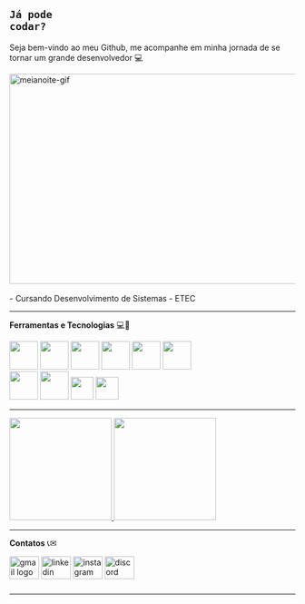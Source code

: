## <code style="color : name_color">Já pode codar?</code>

Seja bem-vindo ao meu Github, me acompanhe em minha jornada de se tornar um grande desenvolvedor :computer:

<div align="left">
  <img loading="lazy" src="https://i.pinimg.com/originals/e1/7a/b9/e17ab9681bec36303a67cd0e13a7b170.gif" alt="meianoite-gif" width="900px" height="370px"> <!--512x300 tamanho ideal-->
</div>
<br>
- Cursando Desenvolvimento de Sistemas - ETEC

---
<!--<a align="right" href="https://github.com/MR1C10" > -->
  <!--<img align="right" loading="lazy" height="180cm" src="https://github-readme-stats.vercel.app/api/top-langs/?username=MR1C10&layout=compact&langs_count=7&theme=dracula"/>-->  
<p align="left">
  <strong style= "font-size= large">Ferramentas e Tecnologias</strong> 💻🚀
</p>
<div align="left" padding="3px">
  <img src="https://cdn.jsdelivr.net/gh/devicons/devicon@latest/icons/python/python-original.svg" style= "width: 50px; heigth: 50px" />
  <img src="https://cdn.jsdelivr.net/gh/devicons/devicon@latest/icons/csharp/csharp-original.svg" style= "width: 50px; heigth: 50px"/>
  <img src="https://cdn.jsdelivr.net/gh/devicons/devicon@latest/icons/java/java-original.svg" style= "width: 50px; heigth: 50px"/>
  <img src="https://cdn.jsdelivr.net/gh/devicons/devicon@latest/icons/php/php-original.svg" style= "width: 50px; heigth: 50px"/>
  <img src="https://cdn.jsdelivr.net/gh/devicons/devicon@latest/icons/android/android-plain.svg" style= "width: 50px; heigth: 50px"/>
  <img src="https://cdn.jsdelivr.net/gh/devicons/devicon@latest/icons/javascript/javascript-original.svg" style= "width: 50px; heigth: 50px" />
  <br>
  <img src="https://cdn.jsdelivr.net/gh/devicons/devicon@latest/icons/css3/css3-original.svg" style= "width: 50px; heigth: 50px" />
  <img src="https://cdn.jsdelivr.net/gh/devicons/devicon@latest/icons/html5/html5-original.svg" style= "width: 50px; heigth: 50px" />
  <img src="https://cdn.jsdelivr.net/gh/devicons/devicon@latest/icons/git/git-plain.svg" style= "width: 40px; heigth: 40px" />
  <img src="https://cdn.jsdelivr.net/gh/devicons/devicon@latest/icons/linux/linux-original.svg" style= "width: 40px; heigth: 40px" />
</div>

---
<div>
  <a align="right" href="https://github.com/mr1c10">
    <img loading="lazy" height="180em" src="https://github-readme-stats.vercel.app/api/top-langs/?username=mr1c10&layout=compact&langs_count=7&theme=dracula"/>
    <img loading="lazy" height="180em" src="https://github-readme-stats.vercel.app/api?username=mr1c10&show_icons=true&theme=dracula&include_all_commits=true&count_private=true"/>
  </a> 
</div>

---

<p align="left">
  <strong>Contatos</strong> 📞✉
</p>

<div align="left">
  <a href="mailto:mauriciorcsouza1206@gmail.com" title="Gmail" target="_blank">
  <img src="https://raw.githubusercontent.com/maurodesouza/profile-readme-generator/master/src/assets/icons/social/gmail/default.svg" width="52" height="40" alt="gmail logo"/></a>

  <a href="https://www.linkedin.com/in/mr1c10" title="LinkedIn" target="_blank">
  <img src="https://raw.githubusercontent.com/maurodesouza/profile-readme-generator/master/src/assets/icons/social/linkedin/default.svg" width="52" height="40" alt="linkedin logo"/></a>

  <a href="https://www.instagram.com/_mau_rodrigues" title="Instagram" target="_blank">
  <img src="https://raw.githubusercontent.com/maurodesouza/profile-readme-generator/master/src/assets/icons/social/instagram/default.svg" width="52" height="40" alt="instagram logo"/></a>

  <a href="https://mr1c10.vercel.app/" title="Discord" target="_blank"> 
  <img src="https://raw.githubusercontent.com/maurodesouza/profile-readme-generator/master/src/assets/icons/social/discord/default.svg" width="52" height="40" alt="discord logo"/></a>
</div>
 
###
---

